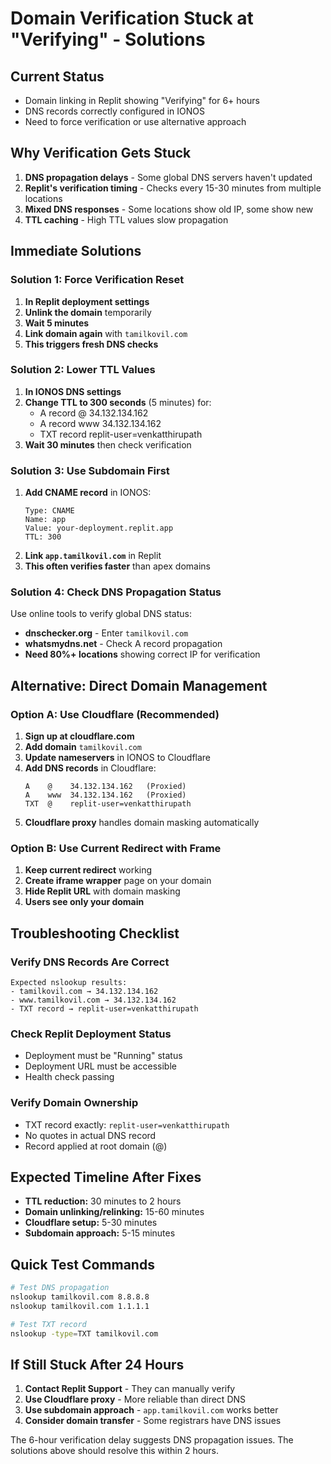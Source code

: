 # Domain Verification Stuck at "Verifying" - Solutions

## Current Status
- Domain linking in Replit showing "Verifying" for 6+ hours
- DNS records correctly configured in IONOS
- Need to force verification or use alternative approach

## Why Verification Gets Stuck
1. **DNS propagation delays** - Some global DNS servers haven't updated
2. **Replit's verification timing** - Checks every 15-30 minutes from multiple locations
3. **Mixed DNS responses** - Some locations show old IP, some show new
4. **TTL caching** - High TTL values slow propagation

## Immediate Solutions

### Solution 1: Force Verification Reset
1. **In Replit deployment settings**
2. **Unlink the domain** temporarily
3. **Wait 5 minutes**
4. **Link domain again** with `tamilkovil.com`
5. **This triggers fresh DNS checks**

### Solution 2: Lower TTL Values
1. **In IONOS DNS settings**
2. **Change TTL to 300 seconds** (5 minutes) for:
   - A record @ 34.132.134.162
   - A record www 34.132.134.162
   - TXT record replit-user=venkatthirupath
3. **Wait 30 minutes** then check verification

### Solution 3: Use Subdomain First
1. **Add CNAME record** in IONOS:
   ```
   Type: CNAME
   Name: app
   Value: your-deployment.replit.app
   TTL: 300
   ```
2. **Link `app.tamilkovil.com`** in Replit
3. **This often verifies faster** than apex domains

### Solution 4: Check DNS Propagation Status
Use online tools to verify global DNS status:
- **dnschecker.org** - Enter `tamilkovil.com`
- **whatsmydns.net** - Check A record propagation
- **Need 80%+ locations** showing correct IP for verification

## Alternative: Direct Domain Management

### Option A: Use Cloudflare (Recommended)
1. **Sign up at cloudflare.com**
2. **Add domain** `tamilkovil.com`
3. **Update nameservers** in IONOS to Cloudflare
4. **Add DNS records** in Cloudflare:
   ```
   A    @    34.132.134.162   (Proxied)
   A    www  34.132.134.162   (Proxied)
   TXT  @    replit-user=venkatthirupath
   ```
5. **Cloudflare proxy** handles domain masking automatically

### Option B: Use Current Redirect with Frame
1. **Keep current redirect** working
2. **Create iframe wrapper** page on your domain
3. **Hide Replit URL** with domain masking
4. **Users see only your domain**

## Troubleshooting Checklist

### Verify DNS Records Are Correct
```
Expected nslookup results:
- tamilkovil.com → 34.132.134.162
- www.tamilkovil.com → 34.132.134.162
- TXT record → replit-user=venkatthirupath
```

### Check Replit Deployment Status
- Deployment must be "Running" status
- Deployment URL must be accessible
- Health check passing

### Verify Domain Ownership
- TXT record exactly: `replit-user=venkatthirupath`
- No quotes in actual DNS record
- Record applied at root domain (@)

## Expected Timeline After Fixes
- **TTL reduction:** 30 minutes to 2 hours
- **Domain unlinking/relinking:** 15-60 minutes
- **Cloudflare setup:** 5-30 minutes
- **Subdomain approach:** 5-15 minutes

## Quick Test Commands
```bash
# Test DNS propagation
nslookup tamilkovil.com 8.8.8.8
nslookup tamilkovil.com 1.1.1.1

# Test TXT record
nslookup -type=TXT tamilkovil.com
```

## If Still Stuck After 24 Hours
1. **Contact Replit Support** - They can manually verify
2. **Use Cloudflare proxy** - More reliable than direct DNS
3. **Use subdomain approach** - `app.tamilkovil.com` works better
4. **Consider domain transfer** - Some registrars have DNS issues

The 6-hour verification delay suggests DNS propagation issues. The solutions above should resolve this within 2 hours.